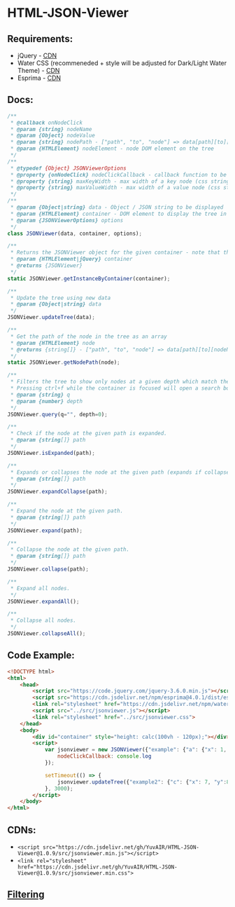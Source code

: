 # HTML-JSON-Viewer
## Requirements:
 - jQuery - [CDN](https://code.jquery.com/jquery-3.6.0.min.js)
 - Water CSS (recommeneded + style will be adjusted for Dark/Light Water Theme) - [CDN](https://cdn.jsdelivr.net/npm/water.css@2/out/water.min.css)
 - Esprima - [CDN](https://cdn.jsdelivr.net/npm/esprima@4.0.1/dist/esprima.min.js)

## Docs:
```js
/**
 * @callback onNodeClick
 * @param {string} nodeName
 * @param {Object} nodeValue
 * @param {string} nodePath - ["path", "to", "node"] => data[path][to][nodeName] == nodeValue
 * @param {HTMLElement} nodeElement - node DOM element on the tree
 */
/**
 * @typedef {Object} JSONViewerOptions
 * @property {onNodeClick} nodeClickCallback - callback function to be called when a node (key) is clicked
 * @property {string} maxKeyWidth - max width of a key node (css string), overflow will be hidden. default: "100%"
 * @property {string} maxValueWidth - max width of a value node (css string), overflow will craete a new line. default: "100%"
 */
/**
 * @param {Object|string} data - Object / JSON string to be displayed
 * @param {HTMLElement} container - DOM element to display the tree in
 * @param {JSONViewerOptions} options
 */
class JSONViewer(data, container, options);

/**
 * Returns the JSONViewer object for the given container - note that the container IDs must be unique.
 * @param {HTMLElement|jQuery} container
 * @returns {JSONViewer}
 */
static JSONViewer.getInstanceByContainer(container);

/**
 * Update the tree using new data
 * @param {Object|string} data 
 */
JSONViewer.updateTree(data);

/**
 * Get the path of the node in the tree as an array
 * @param {HTMLElement} node 
 * @returns {string[]} - ["path", "to", "node"] => data[path][to][nodeName] == nodeValue
 */
static JSONViewer.getNodePath(node);

/**
 * Filters the tree to show only nodes at a given depth which match the query (key / value contain the query as a string)
 * Pressing ctrl+f while the container is focused will open a search box
 * @param {string} q
 * @param {number} depth
 */
JSONViewer.query(q="", depth=0);

/**
 * Check if the node at the given path is expanded.
 * @param {string[]} path
 */
JSONViewer.isExpanded(path);

/**
 * Expands or collapses the node at the given path (expands if collapsed, collapses if expanded)
 * @param {string[]} path
 */
JSONViewer.expandCollapse(path);

/**
 * Expand the node at the given path.
 * @param {string[]} path
 */
JSONViewer.expand(path);

/**
 * Collapse the node at the given path.
 * @param {string[]} path
 */
JSONViewer.collapse(path);

/**
 * Expand all nodes.
 */
JSONViewer.expandAll();

/**
 * Collapse all nodes.
 */
JSONViewer.collapseAll();
```

## Code Example:
```html
<!DOCTYPE html>
<html>
    <head>
        <script src="https://code.jquery.com/jquery-3.6.0.min.js"></script>
        <script src="https://cdn.jsdelivr.net/npm/esprima@4.0.1/dist/esprima.min.js"></script>
        <link rel="stylesheet" href="https://cdn.jsdelivr.net/npm/water.css@2/out/water.min.css">
        <script src="../src/jsonviewer.js"></script>
        <link rel="stylesheet" href="../src/jsonviewer.css">
    </head>
    <body>
        <div id="container" style="height: calc(100vh - 120px);"></div>
        <script>
            var jsonviewer = new JSONViewer({"example": {"a": {"x": 1, "y":2, "z":3}, "b": {"x": 4, "y": 5, "z": 6}}}, document.getElementById("container"), {
                nodeClickCallback: console.log
            });

            setTimeout(() => {
                jsonviewer.updateTree({"example2": {"c": {"x": 7, "y":8, "z":9}, "d": {"x": 10, "y": 11, "z": 12}}});
            }, 3000);
        </script>
    </body>
</html>
```

## CDNs:
 - `<script src="https://cdn.jsdelivr.net/gh/YuvAIR/HTML-JSON-Viewer@1.0.9/src/jsonviewer.min.js"></script>`
 - `<link rel="stylesheet" href="https://cdn.jsdelivr.net/gh/YuvAIR/HTML-JSON-Viewer@1.0.9/src/jsonviewer.min.css">`


## [Filtering](FILTER.md)
